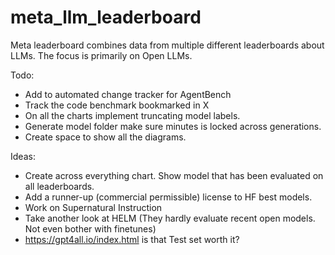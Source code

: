 # meta_llm_leaderboard
Meta leaderboard combines data from multiple different leaderboards about LLMs.
The focus is primarily on Open LLMs.

Todo:
- Add to automated change tracker for AgentBench
- Track the code benchmark bookmarked in X
- On all the charts implement truncating model labels.
- Generate model folder make sure minutes is locked across generations.
- Create space to show all the diagrams.

Ideas:
- Create across everything chart. Show model that has been evaluated on all leaderboards.
- Add a runner-up (commercial permissible) license to HF best models.
- Work on Supernatural Instruction
- Take another look at HELM (They hardly evaluate recent open models. Not even bother with finetunes)
- https://gpt4all.io/index.html is that Test set worth it?